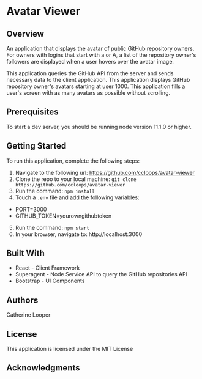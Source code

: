 # Avatar Viewer

## Overview

An application that displays the avatar of public GitHub repository owners. For owners with logins that start with a or A, a list of the repository owner's followers are displayed when a user hovers over the avatar image.

This application queries the GitHub API from the server and sends necessary data to the client application. This application displays GitHub repository owner's avatars starting at user 1000. This application fills a user's screen with as many avatars as possible without scrolling.

## Prerequisites

To start a dev server, you should be running node version 11.1.0 or higher.

## Getting Started

To run this application, complete the following steps:

1. Navigate to the following url: https://github.com/ccloops/avatar-viewer
2. Clone the repo to your local machine: `git clone https://github.com/ccloops/avatar-viewer`
3. Run the command: `npm install`
4. Touch a `.env` file and add the following variables:
  * PORT=3000
  * GITHUB_TOKEN=yourowngithubtoken
5. Run the command: `npm start`
6. In your browser, navigate to: http://localhost:3000

## Built With

* React - Client Framework
* Superagent - Node Service API to query the GitHub repositories API
* Bootstrap - UI Components

## Authors

Catherine Looper

## License 
This application is licensed under the MIT License

## Acknowledgments
